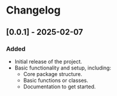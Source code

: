 # Changelog

## [0.0.1] - 2025-02-07
### Added
- Initial release of the project.
- Basic functionality and setup, including:
  - Core package structure.
  - Basic functions or classes.
  - Documentation to get started.
